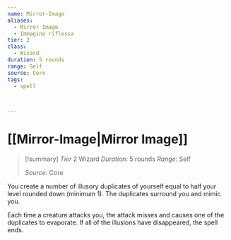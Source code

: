 ```yaml
---
name: Mirror-Image
aliases:
  - Mirror Image
  - Immagine riflessa
tier: 2
class:
  - Wizard
duration: 5 rounds
range: Self
source: Core
tags:
  - spell



---
```

# [[Mirror-Image|Mirror Image]]

>[!summary]
> *Tier* 2
> Wizard
> *Duration*: 5 rounds
> *Range*: Self
> 
> *Source:* Core

You create a number of illusory duplicates of yourself equal to half your level rounded down (minimum 1). The duplicates surround you and mimic you. 

Each time a creature attacks you, the attack misses and causes one of the duplicates to evaporate. If all of the illusions have disappeared, the spell ends.



